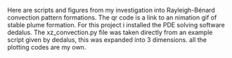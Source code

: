 Here are scripts and figures from my investigation into Rayleigh-Bénard convection pattern formations. The qr code is a link to an nimation gif of stable plume formation. For this project i installed the PDE solving software dedalus. The xz_convection.py file was taken directly from an example script given by dedalus, this was expanded into 3 dimensions. all the plotting codes are my own.
